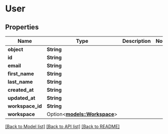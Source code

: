 # User

## Properties

Name | Type | Description | Notes
------------ | ------------- | ------------- | -------------
**object** | **String** |  | 
**id** | **String** |  | 
**email** | **String** |  | 
**first_name** | **String** |  | 
**last_name** | **String** |  | 
**created_at** | **String** |  | 
**updated_at** | **String** |  | 
**workspace_id** | **String** |  | 
**workspace** | Option<[**models::Workspace**](Workspace.md)> |  | 

[[Back to Model list]](../README.md#documentation-for-models) [[Back to API list]](../README.md#documentation-for-api-endpoints) [[Back to README]](../README.md)


